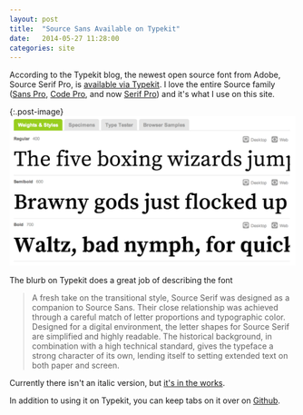 ```yaml
---
layout: post
title:  "Source Sans Available on Typekit"
date:   2014-05-27 11:28:00
categories: site
---
```

According to the Typekit blog, the newest open source font from Adobe, Source Serif Pro, is [available via Typekit](http://blog.typekit.com/2014/05/20/source-serif-pro/). I love the entire Source family ([Sans Pro](https://typekit.com/fonts/source-sans-pro), [Code Pro](https://typekit.com/fonts/source-code-pro), and now [Serif Pro](https://typekit.com/fonts/source-serif-pro)) and it's what I use on this site. 

{:.post-image}
[![Source Serif Pro](/img/posts/source-serif-pro.png)](/img/posts/source-serif-pro.png)


The blurb on Typekit does a great job of describing the font

>A fresh take on the transitional style, Source Serif was designed as a companion to Source Sans. Their close relationship was achieved through a careful match of letter proportions and typographic color. Designed for a digital environment, the letter shapes for Source Serif are simplified and highly readable. The historical background, in combination with a high technical standard, gives the typeface a strong character of its own, lending itself to setting extended text on both paper and screen.

Currently there isn't an italic version, but [it's in the works](https://github.com/adobe/source-serif-pro/issues/2).

In addition to using it on Typekit, you can keep tabs on it over on [Github](https://github.com/adobe/source-serif-pro). 